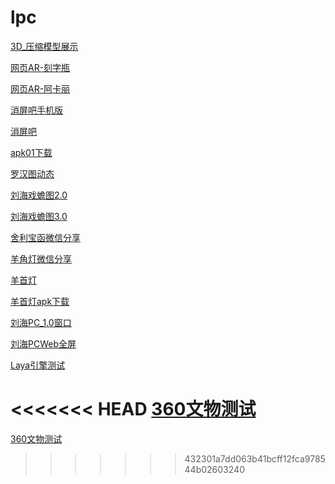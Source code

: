# lpc

[3D_压缩模型展示]( https://li932565422.github.io/lpc/3D压缩/javascript/example/webgl_loader_draco.html)

[网页AR-刻字瓶]( https://li932565422.github.io/lpc/AR.js_webAR/KeZiPing.html)

[网页AR-阿卡丽]( https://li932565422.github.io/lpc/AR.js_webAR/AKL.html)

[消屏吧手机版]( https://li932565422.github.io/lpc/XiaoPingBa/index_mobile.html)

[消屏吧]( https://li932565422.github.io/lpc/XiaoPingBa/index.html)

[apk01下载]( https://li932565422.github.io/lpc/QiChongGuan1.apk)

[罗汉图动态]( https://li932565422.github.io/lpc/SP/test.html)

[刘海戏蟾图2.0]( https://li932565422.github.io/lpc/liuHai/index.html)


[刘海戏蟾图3.0]( https://li932565422.github.io/lpc/刘海戏蟾web_mobile/index00.html)

[舍利宝函微信分享]( https://li932565422.github.io/lpc/分享.jpg)

[羊角灯微信分享]( https://li932565422.github.io/lpc/YJD.png)

[羊首灯]( https://li932565422.github.io/lpc/WebYSD/index.html)

[羊首灯apk下载]( https://li932565422.github.io/lpc/双烟管羊首纹灯.apk)

[刘海PC_1.0窗口]( https://li932565422.github.io/lpc/刘海PC/index.html)

[刘海PCWeb全屏]( https://li932565422.github.io/lpc/文物解析_WebPC/index.html)

[Laya引擎测试]( https://li932565422.github.io/lpc/web/index.html)

<<<<<<< HEAD
[360文物测试]( https://li932565422.github.io/lpc/清白玉荷叶式洗/HTML5Viewer.html)
=======
[360文物测试]( https://li932565422.github.io/lpc/清铜鎏金珐琅太平有象/HTML5Viewer.html)
>>>>>>> 432301a7dd063b41bcff12fca978544b02603240






